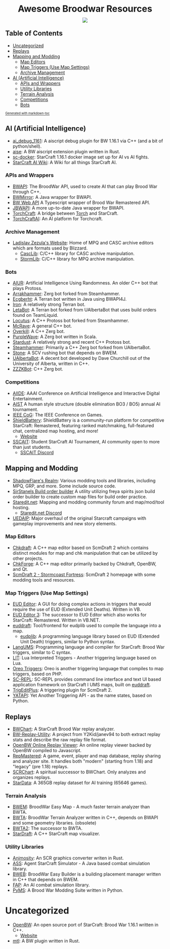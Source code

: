 <div style="display: flex; flex-direction: row; align-items: center; justify-content: center;">
  <h1>
    Awesome Broodwar Resources
  </h1>
</div>
<div style="display: flex; flex-direction: row; align-items: center; justify-content: center; height: 0;">

![](https://badgen.net/github/last-commit/TheEngineeringBay/Awesome-Broodwar-Resources)
</div>


## Table of Contents
- [Uncategorized](#uncategorized)
- [Replays](#replays)
- [Mapping and Modding](#mapping-and-modding)
  * [Map Editors](#map-editors)
  * [Map Triggers (Use Map Settings)](#map-triggers-use-map-settings)
  * [Archive Management](#archive-management)
- [AI (Artificial Intelligence)](#ai-artificial-intelligence)
  * [APIs and Wrappers](#apis-and-wrappers)
  * [Utility Libraries](#utility-libraries)
  * [Terrain Analysis](#terrain-analysis)
  * [Competitions](#competitions)
  * [Bots](#bots)
  
<sup><sub>[Generated with markdown-toc](http://ecotrust-canada.github.io/markdown-toc/)

## AI (Artificial Intelligence)
- [ai_debug_1161](https://github.com/neivv/ai_debug_1161): A aiscript debug plugin for BW 1.16.1 via C++ (and a bit of python/shell).
- [aise](https://github.com/neivv/aise): A BW aiscript extension plugin written in Rust.
- [sc-docker](https://github.com/Games-and-Simulations/sc-docker): StarCraft 1.16.1 docker image set up for AI vs AI fights.
- [StarCraft AI Wiki](http://www.starcraftai.com/): A Wiki for all things StarCraft AI.

### APIs and Wrappers
- [BWAPI](https://github.com/bwapi/bwapi): The BroodWar API, used to create AI that can play Brood War through C++.
- [BWMirror](https://github.com/vjurenka/BWMirror): A Java wrapper for BWAPI.
- [BW Web API](https://github.com/evanandrewrose/bw-web-api) A Typescript wrapper of Brood War Remastered API.
- [JBWAPI](https://github.com/JavaBWAPI/JBWAPI): A more up-to-date Java wrapper for BWAPI.
- [TorchCraft](https://github.com/TorchCraft/TorchCraft): A bridge between [Torch](https://en.wikipedia.org/wiki/Torch_%28machine_learning%29) and StarCraft.
- [TorchCraftAI](https://github.com/TorchCraft/TorchCraftAI): An AI platform for Torchcraft.

### Archive Management
- [Ladislav Zezula's Website](http://www.zezula.net/en/fstools/main.html): Home of MPQ and CASC archive editors which are formats used by Blizzard.
  - [CascLib](https://github.com/ladislav-zezula/CascLib): C/C++ library for CASC archive manipulation.
  - [StormLib](https://github.com/ladislav-zezula/StormLib): C/C++ library for MPQ archive manipulation.

### Bots
- [AIUR](https://github.com/richoux/AIUR): Artificial Intelligence Using Randomness. An older C++ bot that plays Protoss.
- [Arrakhammer](https://github.com/avan994/Arrakhammer): Zerg bot forked from Steamhammer.
- [Ecgberht](https://github.com/Jabbo16/Ecgberht): A Terran bot written in Java using BWAPI4J.
- [Iron](http://bwem.sourceforge.net/Iron.html): A relatively strong Terran bot.
- [LetaBot](https://github.com/MartinRooijackers/LetaBot): A Terran bot forked from UAlbertaBot that uses build orders found on TeamLiquid.
- [Locutus](https://github.com/bmnielsen/Locutus): A C++ Protoss bot forked from Steamhammer.
- [McRave](https://github.com/Cmccrave/McRave): A general C++ bot.
- [Overkill](https://github.com/sijiaxu/Overkill): A C++ Zerg bot.
- [PurpleWave](https://github.com/dgant/PurpleWave): A Zerg bot written in Scala.
- [Stardust](https://github.com/bmnielsen/Stardust): A relatively strong and recent C++ Protoss bot.
- [Steamhammer](http://satirist.org/ai/starcraft/steamhammer/): Primarily a C++ Zerg bot forked from UAlbertaBot.
- [Stone](http://bwem.sourceforge.net/Stone.html): A SCV rushing bot that depends on BWEM.
- [UAlbertaBot](https://github.com/davechurchill/ualbertabot): A decent bot developed by Dave Churchill out of the University of Alberta, written in C++.
- [ZZZKBot](https://github.com/chriscoxe/ZZZKBot): C++ Zerg bot.

### Competitions
- [AIIDE](http://www.starcraftaicompetition.com/): AAAI Conference on Artificial Intelligence and Interactive Digital Entertainment.
- [AIST](https://sites.google.com/view/aistarcrafttournament/aist) A human style structure (double elimination BO3 / BO5) annual AI tournament.
- [IEEE CoG](https://cilab.gist.ac.kr/sc_competition/): The IEEE Conference on Games.
- [ShieldBattery](https://github.com/ShieldBattery/ShieldBattery): ShieldBattery is a community-run platform for competitive StarCraft: Remastered, featuring ranked matchmaking, full-featured chat, centralized map hosting, and more!
  - [Website](https://shieldbattery.net/)
- [SSCAIT](https://sscaitournament.com/): Student StarCraft AI Tournament, AI community open to more than just students.
  - [SSCAIT Discord](https://discord.gg/quCtpKe)

## Mapping and Modding
- [ShadowFlare's Realm](https://sfsrealm.hopto.org/): Various modding tools and libraries, including MPQ, GRP, and more. Some include source code.
- [SirStanels Build order builder](https://sirstanel.github.io/) A utility utilizing freya spirits json build order builder to create custom map files for build order practice.
- [Staredit.net](http://www.staredit.net/): Mapping and modding community forum and map/mod/tool hosting.
  - [Staredit.net Discord](https://discord.gg/rKs3NDc)
- [UEDAIP](http://www.staredit.net/topic/17383/):  Major overhaul of the original Starcraft campaigns with gameplay improvements and new story elements.

### Map Editors
- [Chkdraft](https://github.com/jjf28/Chkdraft): A C++ map editor based on ScmDraft 2 which contains distinct modules for map and chk manipulation that can be utilized by other projects.
- [ChkForge](https://github.com/heinermann/ChkForge): A C++ map editor primarily backed by Chkdraft, OpenBW, and Qt.
- [ScmDraft 2 - Stormcoast Fortress](http://www.stormcoast-fortress.net/): ScmDraft 2 homepage with some modding tools and resources.

### Map Triggers (Use Map Settings)
- [EUD Editor](https://github.com/Buizz/EUDEditor): A GUI for doing complex actions in triggers that would require the use of EUD (Extended Unit Deaths). Written in VB.
- [EUD Editor 3](https://github.com/Buizz/EUD-Editor-3): The successor to EUD Editor which also works for StarCraft: Remastered. Written in VB.NET.
- [euddraft](https://github.com/phu54321/euddraft): Tool/frontend for eudplib used to compile the language into a map.
  - [eudplib](https://github.com/phu54321/eudplib): A programming language library based on EUD (Extended Unit Death) triggers, similar to Python syntax.
- [LangUMS](https://github.com/LangUMS/langums): Programming language and compiler for StarCraft: Brood War triggers, similar to C syntax.
- [LIT](http://www.staredit.net/topic/16432/): Lua Interpreted Triggers - Another triggering language based on Lua.
- [Oreo Triggers](https://github.com/brandonlilly/oreo-triggers): Oreo is another triggering language that compiles to map triggers, based on PHP.
- [SC-REPL](https://github.com/mighty1231/screpl): SC-REPL provides command line interface and text UI based application framework on StarCraft I UMS maps, built on [euddraft](https://github.com/armoha/euddraft).
- [TrigEditPlus](https://github.com/phu54321/TrigEditPlus): A triggering plugin for ScmDraft 2.
- [YATAPI](https://github.com/sethmachine/yatapi): Yet Another Triggering API - as the name states, based on Python.

## Replays
- [BWChart](https://bwchart.wordpress.com/): A StarCraft Brood War replay analyzer.
- [BW-Replay-Utility](https://github.com/janev94/BW-Replay-Utilities): A project from Y2Kid/janev94 to both extract replay stats and describe the raw replay file format.
- [OpenBW Online Replay Viewer](http://www.openbw.com/replay-viewer/): An online replay viewer backed by OpenBW compiled to Javascript.
- [RepMastered](repmastered.icza.net): A game, event, player and map database, replay sharing and analyzer site. It handles both "modern" (starting from 1.18) and "legacy" (pre 1.18) replays.
- [SCRChart](https://www.scrchart.com/): A spiritual successor to BWChart. Only analyzes and organizes replays.
- [StarData](https://github.com/TorchCraft/StarData): A 365GB replay dataset for AI training (65646 games).

### Terrain Analysis
- [BWEM](http://bwem.sourceforge.net/): BroodWar Easy Map - A much faster terrain analyzer than BWTA.
- [BWTA](https://code.google.com/archive/p/bwta/): BroodWar Terrain Analyzer written in C++, depends on BWAPI and some geometry libraries. (obsolete)
- [BWTA2](https://bitbucket.org/auriarte/bwta2): The successor to BWTA.
- [StarDraft](https://github.com/davechurchill/stardraft): A C++ StarCraft map visualizer.

### Utility Libraries
- [Animosity](https://github.com/neivv/animosity): An SCR graphics converter writen in Rust.
- [ASS](https://github.com/JavaBWAPI/ass): Agent StarCraft Simulator - A Java based combat simulation library.
- [BWEB](https://github.com/Cmccrave/BWEB): BroodWar Easy Builder is a building placement manager written in C++ that depends on BWEM.
- [FAP](https://github.com/N00byEdge/FAP): An AI combat simulation library.
- [PyMS](https://github.com/poiuyqwert/PyMS): A Brood War Modding Suite written in Python.

# Uncategorized
- [OpenBW](https://github.com/OpenBW/openbw): An open source port of StarCraft: Brood War 1.16.1 written in C++.
  - [Website](http://www.openbw.com/)
- [mtl](https://github.com/neivv/mtl): A BW plugin written in Rust.

